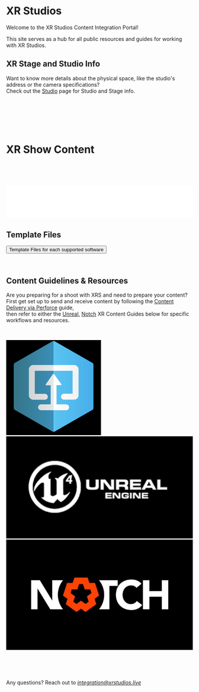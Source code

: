 # XR Studios
Welcome to the XR Studios Content Integration Portal!

This site serves as a hub for all public resources and guides for working with XR Studios.  

## XR Stage and Studio Info
Want to know more details about the physical space, like the studio's address or the camera specifications?  
Check out the [Studio](docs/stage/sunset/studioInfo.md) page for Studio and Stage info.

&nbsp;

&nbsp;

&nbsp;

# XR Show Content <!-- {docsify-ignore} -->

&nbsp;

&nbsp;

![img](img/flowchart.png ':size=50%')

## Template Files
<a href="https://xr-studios.github.io/#/docs/content/templates"><button type="button">Template Files for each supported software</button></a>

&nbsp;

## Content Guidelines & Resources
Are you preparing for a shoot with XRS and need to prepare your content?  
First get set up to send and receive content by following the [Content Delivery via Perforce](docs/content/perforce.md) guide,  
then refer to either the [Unreal](docs/content/unreal.md), [Notch](docs/content/notch.md) XR Content Guides below for specific workflows and resources.

&nbsp;

[![Foo](img/p4v/logo.png ':size=90x90')](docs/content/perforce.md)
[![Foo](img/ue4/logo.jpg ':size=160x90')](docs/content/unreal.md)
[![Foo](img/notch/logo.jpg ':size=160x90')](docs/content/notch.md)

&nbsp;

&nbsp;

Any questions? Reach out to *integration@xrstudios.live*